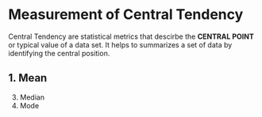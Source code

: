 # Measurement of Central Tendency

Central Tendency are statistical metrics that descirbe the **CENTRAL POINT** or typical value of a data set. 
It helps to summarizes a set of data by identifying the central position. 

## 1. Mean

  
3. Median
4. Mode
